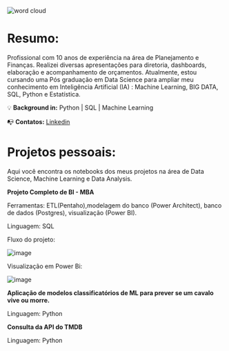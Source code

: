 ![word cloud](https://user-images.githubusercontent.com/48620885/153776527-8e32f566-39be-4a07-b426-03fe987e9fef.PNG)

<h1 align="left">Resumo:</h1>

Profissional com 10 anos de experiência na área de Planejamento e Finanças.
Realizei diversas apresentações para diretoria, dashboards, elaboração e acompanhamento de orçamentos. 
Atualmente, estou cursando uma Pós graduação em Data Science para ampliar meu conhecimento em Inteligência Artificial (IA)
: Machine Learning, BIG DATA, SQL, Python e Estatística.

💡 **Background in:** Python | SQL | Machine Learning 

📭 **Contatos:**
[Linkedin](https://www.linkedin.com/in/felipelopesmeira/)

<h1 align="left"> Projetos pessoais:</h1>

Aqui você encontra os notebooks dos meus projetos na área de Data Science, Machine Learning e Data Analysis.

**Projeto Completo de BI - MBA**



Ferramentas: ETL(Pentaho),modelagem do banco (Power Architect), banco de dados (Postgres), visualização (Power BI).

Linguagem: SQL

Fluxo do projeto:

![image](https://user-images.githubusercontent.com/48620885/155370529-b91adbeb-bc98-4966-bd45-fb9bf20ab87f.png)



Visualização em Power Bi:

![image](https://user-images.githubusercontent.com/48620885/155369684-81260c46-7f2b-40af-aa0c-20287baef6f2.png)


**Aplicação de modelos classificatórios de ML para prever se um cavalo vive ou morre.**

Linguagem: Python

**Consulta da API do TMDB** 

Linguagem: Python


